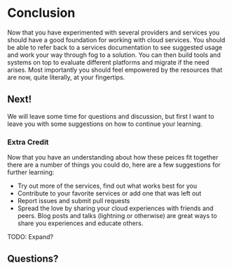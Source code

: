 # Conclusion

Now that you have experimented with several providers and services you should have a good foundation for working with cloud services. You should be able to refer back to a services documentation to see suggested usage and work your way through fog to a solution.  You can then build tools and systems on top to evaluate different platforms and migrate if the need arises. Most importantly you should feel empowered by the resources that are now, quite literally, at your fingertips.

## Next!

We will leave some time for questions and discussion, but first I want to leave you with some suggestions on how to continue your learning.

### Extra Credit

Now that you have an understanding about how these peices fit together there are a number of things you could do, here are a few suggestions for further learning:

* Try out more of the services, find out what works best for you
* Contribute to your favorite services or add one that was left out
* Report issues and submit pull requests
* Spread the love by sharing your cloud experiences with friends and peers. Blog posts and talks (lightning or otherwise) are great ways to share you experiences and educate others.

TODO: Expand?

## Questions?
